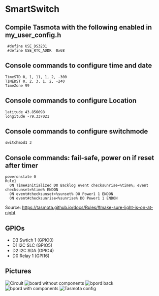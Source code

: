 # SmartSwitch

## Compile Tasmota with the following enabled in my_user_config.h
```
 #define USE_DS3231
 #define USE_RTC_ADDR  0x68
```


## Console commands to configure time and date
```
TimeSTD 0, 1, 11, 1, 2, -300
TIMEDST 0, 2, 3, 1, 2, -240
TimeZone 99
```

## Console commands to configure Location
```
latitude 43.856098
longitude -79.337021
```

## Console commands to configure switchmode 
```
switchmod1 3
```

## Console commands: fail-safe, power on if reset after timer
```
poweronstate 0
Rule1
  ON Time#Initialized DO Backlog event checksunrise=%time%; event checksunset=%time% ENDON
  ON event#checksunset>%sunset% DO Power1 1 ENDON
  ON event#checksunrise<%sunrise% DO Power1 1 ENDON
```
Source: https://tasmota.github.io/docs/Rules/#make-sure-light-is-on-at-night


## GPIOs
* D3 Swtich 1 (GPIO0)
* D1 I2C SLC  (GPIO5)
* D2 I2C SDA  (GPIO4)
* D0 Relay 1  (GPI16)

## Pictures
![Circuit](https://github.com/fsarwari/streetlight/blob/master/circuit.png?raw=true)
![board without components](https://github.com/fsarwari/streetlight/blob/master/board-1.png?raw=true)
![bpord back](https://github.com/fsarwari/streetlight/blob/master/board-2.png?raw=true)
![bpord with components](https://github.com/fsarwari/streetlight/blob/master/board-3.png?raw=true)
![Tasmota config](https://github.com/fsarwari/streetlight/blob/master/Tasmota-config.png?raw=true)

